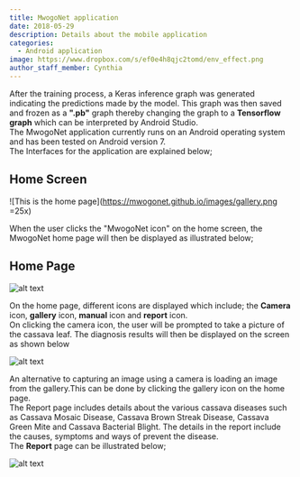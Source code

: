 ```yaml
---
title: MwogoNet application
date: 2018-05-29
description: Details about the mobile application
categories:
  - Android application
image: https://www.dropbox.com/s/ef0e4h8qjc2tomd/env_effect.png
author_staff_member: Cynthia
---
```

After the training process, a Keras inference graph was generated indicating the predictions made by the model. This graph was then saved and frozen as a <b>".pb"</b> graph thereby changing the graph to a <b>Tensorflow graph</b> which can be interpreted by Android Studio.<br/> 
The MwogoNet application currently runs on an Android operating system and has been tested on Android version 7.<br/>
The Interfaces for the application are explained below;

## Home Screen
![This is the home page](https://mwogonet.github.io/images/gallery.png =25x)

When the user clicks the "MwogoNet icon" on the home screen, the MwogoNet home page will then be displayed as illustrated below;<br/>


## Home Page
![alt text](https://mwogonet.github.io/images/gallery.png "Home Page")



On the home page, different icons are displayed which include; the <b>Camera</b> icon, <b>gallery</b> icon, <b>manual</b> icon and <b>report</b> icon.<br/>
On clicking the camera icon, the user will be prompted to take a picture of the cassava leaf. The diagnosis results will then be displayed on the screen as shown below<br/>


![alt text](https://mwogonet.github.io/images/healthy.png "Diagnosed image")

An alternative to capturing an image using a camera is loading an image from the gallery.This can be done by clicking the gallery icon on the home page.<br/>
The Report page includes details about the various cassava diseases such as Cassava Mosaic Disease, Cassava Brown Streak Disease, Cassava Green Mite and Cassava Bacterial Blight. The details in the report include the causes, symptoms and ways of prevent the disease. <br/>
The <b>Report</b> page can be illustrated below;


![alt text](https://mwogonet.github.io/images/report.png "MwogoNet report")
